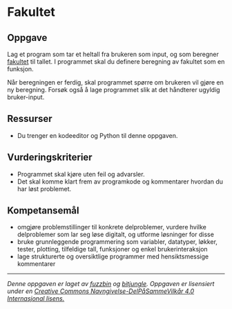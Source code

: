 # Fakultet

## Oppgave
Lag et program som tar et heltall fra brukeren som input, og som beregner [fakultet](https://no.wikipedia.org/wiki/Fakultet_(matematikk)) til tallet. I programmet skal du definere beregning av fakultet som en funksjon. 

Når beregningen er ferdig, skal programmet spørre om brukeren vil gjøre en ny beregning. Forsøk også å lage programmet slik at det håndterer ugyldig bruker-input.

## Ressurser

* Du trenger en kodeeditor og Python til denne oppgaven.

## Vurderingskriterier

* Programmet skal kjøre uten feil og advarsler.
* Det skal komme klart frem av programkode og kommentarer hvordan du har løst problemet.

## Kompetansemål

* omgjøre problemstillinger til konkrete delproblemer, vurdere hvilke delproblemer som lar seg løse digitalt, og utforme løsninger for disse
* bruke grunnleggende programmering som variabler, datatyper, løkker, tester, plotting, tilfeldige tall, funksjoner og enkel brukerinteraksjon
* lage strukturerte og oversiktlige programmer med hensiktsmessige kommentarer

---

_Denne oppgaven er laget av [fuzzbin](https://github.com/fuzzbin) og [bitjungle](https://github.com/bitjungle). Oppgaven er lisensiert under en [Creative Commons Navngivelse-DelPåSammeVilkår 4.0 Internasjonal lisens.](http://creativecommons.org/licenses/by-sa/4.0/)_
